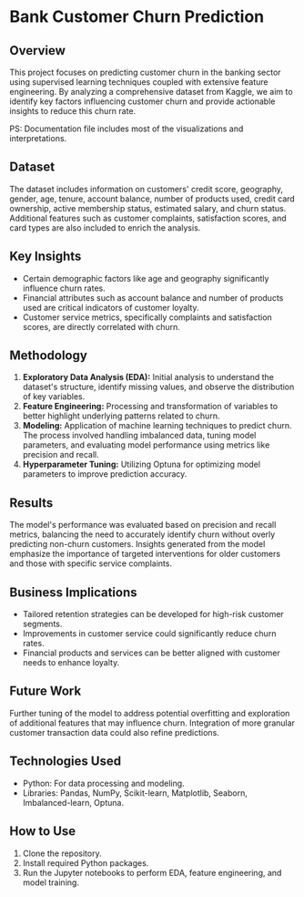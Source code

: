 # Bank Customer Churn Prediction

## Overview
This project focuses on predicting customer churn in the banking sector using supervised learning techniques coupled with extensive feature engineering. By analyzing a comprehensive dataset from Kaggle, we aim to identify key factors influencing customer churn and provide actionable insights to reduce this churn rate.

PS: Documentation file includes most of the visualizations and interpretations. 

## Dataset
The dataset includes information on customers' credit score, geography, gender, age, tenure, account balance, number of products used, credit card ownership, active membership status, estimated salary, and churn status. Additional features such as customer complaints, satisfaction scores, and card types are also included to enrich the analysis.

## Key Insights
- Certain demographic factors like age and geography significantly influence churn rates.
- Financial attributes such as account balance and number of products used are critical indicators of customer loyalty.
- Customer service metrics, specifically complaints and satisfaction scores, are directly correlated with churn.

## Methodology
1. **Exploratory Data Analysis (EDA):** Initial analysis to understand the dataset's structure, identify missing values, and observe the distribution of key variables.
2. **Feature Engineering:** Processing and transformation of variables to better highlight underlying patterns related to churn.
3. **Modeling:** Application of machine learning techniques to predict churn. The process involved handling imbalanced data, tuning model parameters, and evaluating model performance using metrics like precision and recall.
4. **Hyperparameter Tuning:** Utilizing Optuna for optimizing model parameters to improve prediction accuracy.

## Results
The model's performance was evaluated based on precision and recall metrics, balancing the need to accurately identify churn without overly predicting non-churn customers. Insights generated from the model emphasize the importance of targeted interventions for older customers and those with specific service complaints.

## Business Implications
- Tailored retention strategies can be developed for high-risk customer segments.
- Improvements in customer service could significantly reduce churn rates.
- Financial products and services can be better aligned with customer needs to enhance loyalty.

## Future Work
Further tuning of the model to address potential overfitting and exploration of additional features that may influence churn. Integration of more granular customer transaction data could also refine predictions.

## Technologies Used
- Python: For data processing and modeling.
- Libraries: Pandas, NumPy, Scikit-learn, Matplotlib, Seaborn, Imbalanced-learn, Optuna.

## How to Use
1. Clone the repository.
2. Install required Python packages.
3. Run the Jupyter notebooks to perform EDA, feature engineering, and model training.
